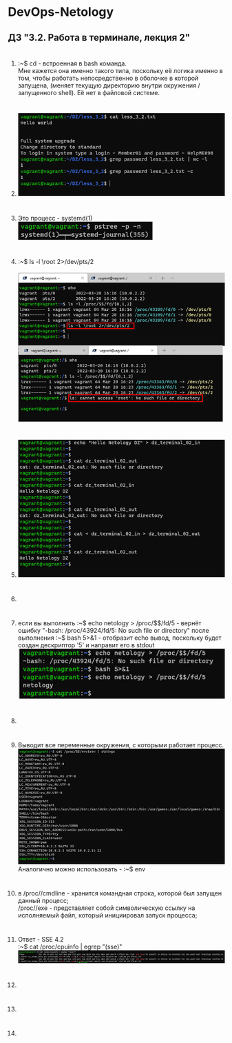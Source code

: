 # DevOps-Netology  

## ДЗ "3.2. Работа в терминале, лекция 2"  


1.  #  
    :~$ cd - встроенная в bash команда.  
        Мне кажется она именно такого типа, поскольку её логика именно в том, чтобы работать непосредственно в оболочке в которой запущена, (меняет текущую директорию внутри окружения / запущенного shell). Её нет в файловой системе.

2.  #   
    ![image1](./media/2_grep(1).jpg)  

3.  #  
    Это процесс - systemd(1)    
    ![image2](./media/3_PID(1).jpg)  

4.  #   
    :~$ ls -l \root 2>/dev/pts/2  
      
    ![image4](./media/4_ls_out_other_session.jpg)
5.  #  
    ![image5](./media/5_stdin_stdout_exam1.jpg)  
6.  #  
7.  #  
    если вы выполнить :~$ echo netology > /proc/$$/fd/5  - вернёт ошибку "-bash: /proc/43924/fd/5: No such file or directory"  
    после выполнения  :~$ bash 5>&1 - отобразит echo вывод, поскольку будет создан дескриптор '5' и направит его в stdout  
    ![image7](./media/7_stdout.jpg)  
8.  #  
9.  #  
    Выводит все переменные окружения, с которыми работает процесс.  
    ![image9](./media/9_proc_environ.jpg)  
    Аналогично можно использовать - :~$ env  

10. #  
    в /proc/<PID>/cmdline - хранится командная строка, которой был запущен данный процесс;  
    /proc/<PID>/exe - представляет собой символическую ссылку на исполняемый файл, который инициировал запуск процесса;
11. #  
    Ответ - SSE 4.2  
    :~$ cat /proc/cpuinfo | egrep "(sse)"  
    ![image11](./media/11_sse_proc.jpg) 
12. #  
13. #  
14. #  
